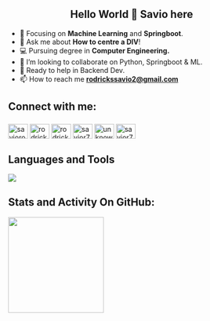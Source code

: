 <h2 align="center">Hello World 👋 Savio here </h2>

- 🌱 Focusing on **Machine Learning** and **Springboot**.
- 💬 Ask me about **How to centre a DIV**!
- 💻 Pursuing degree in **Computer Engineering.**
- 👬 I’m looking to collaborate on Python, Springboot & ML.
- 💁 Ready to help in Backend Dev.
- 📫 How to reach me **rodrickssavio2@gmail.com**

## Connect with me:

<h3 align="left"></h3>
<p align="left">
<a href="https://www.linkedin.com/in/savio-rodricks-187a68250/" target="blank"><img align="center" src="https://raw.githubusercontent.com/rahuldkjain/github-profile-readme-generator/master/src/images/icons/Social/linked-in-alt.svg" alt="saviorodricks" height="30" width="40" /></a>
<a href="https://www.hackerrank.com/rodrickssavio2" target="blank"><img align="center" src="https://raw.githubusercontent.com/rahuldkjain/github-profile-readme-generator/master/src/images/icons/Social/hackerrank.svg" alt="rodrickssavio2" height="30" width="40" /></a>
<a href="https://www.leetcode.com/Savior7" target="blank"><img align="center" src="https://raw.githubusercontent.com/rahuldkjain/github-profile-readme-generator/master/src/images/icons/Social/leet-code.svg" alt="rodrickssavio2" height="30" width="40" /></a>
<a href="https://codeforces.com/profile/savior7" target="blank"><img align="center" src="https://raw.githubusercontent.com/rahuldkjain/github-profile-readme-generator/master/src/images/icons/Social/codeforces.svg" alt="savior7" height="30" width="40" /></a>
<a href="https://auth.geeksforgeeks.org/user/unknownrf7" target="blank"><img align="center" src="https://raw.githubusercontent.com/rahuldkjain/github-profile-readme-generator/master/src/images/icons/Social/geeks-for-geeks.svg" alt="unknownrf7" height="30" width="40" /></a>
<a href="https://www.codechef.com/users/savior7" target="blank"><img align="center" src="https://cdn.jsdelivr.net/npm/simple-icons@3.1.0/icons/codechef.svg" alt="savior7" height="30" width="40" /></a>
</p>

## Languages and Tools

<p align="left"> <a href="https://github.com/savinwc"><img src="https://skillicons.dev/icons?i=java,python,spring,django,vscode,github,css,html,js,bootstrap,firebase,mysql,aws"> </a> </p>

## Stats and Activity On GitHub:
<div style="display: flex; justify-content: center;">
    <div style="flex: 1; margin-right: 10px;">
        <img height="195px" src="https://github-readme-stats.vercel.app/api?username=Savinwc&hide_border=true&show_icons=true&count_private=true&theme=gruvbox&bg_color=151515">
    </div>
</div>



